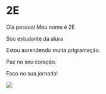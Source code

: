 # 2E
Ola pessoal 
Meu nome é 2E

Sou estudante da alura 

Estou aorendendo muita prigramação.

Paz no seu coração.

Foco no sua jornada!

![](https://media2.giphy.com/media/v1.Y2lkPTc5MGI3NjExaXQ2a2tmamttdndxNXVrYmFubDNza2lsZDlqeXR6Nmh1Y2RndDZycyZlcD12MV9pbnRlcm5hbF9naWZfYnlfaWQmY3Q9Zw/Y192XTG9cLXSjwyO8v/giphy.webp)

